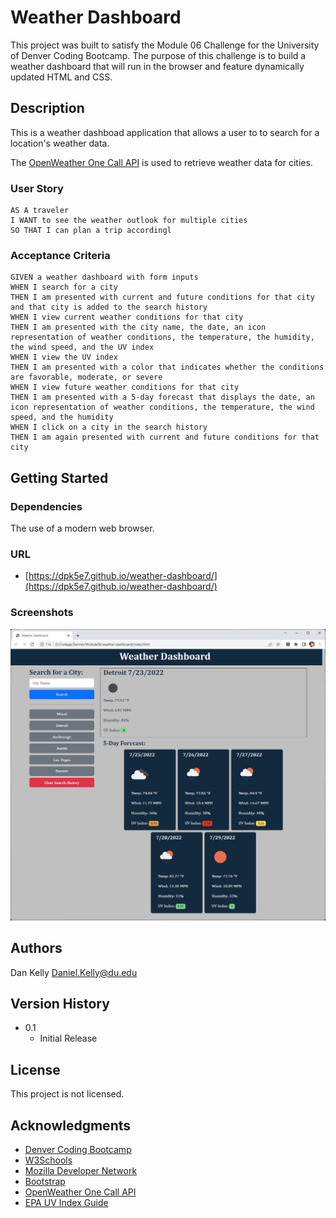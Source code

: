 # Weather Dashboard

This project was built to satisfy the Module 06 Challenge for the University of Denver Coding Bootcamp. The purpose of this challenge is to build a weather dashboard that will run in the browser and feature dynamically updated HTML and CSS.

## Description

This is a weather dashboad application that allows a user to to search for a location's weather data.

The [OpenWeather One Call API](https://openweathermap.org/api/one-call-api) is used to retrieve weather data for cities.

### User Story

```
AS A traveler
I WANT to see the weather outlook for multiple cities
SO THAT I can plan a trip accordingl
```

### Acceptance Criteria

```
GIVEN a weather dashboard with form inputs
WHEN I search for a city
THEN I am presented with current and future conditions for that city and that city is added to the search history
WHEN I view current weather conditions for that city
THEN I am presented with the city name, the date, an icon representation of weather conditions, the temperature, the humidity, the wind speed, and the UV index
WHEN I view the UV index
THEN I am presented with a color that indicates whether the conditions are favorable, moderate, or severe
WHEN I view future weather conditions for that city
THEN I am presented with a 5-day forecast that displays the date, an icon representation of weather conditions, the temperature, the wind speed, and the humidity
WHEN I click on a city in the search history
THEN I am again presented with current and future conditions for that city
```

## Getting Started

### Dependencies

The use of a modern web browser.

### URL

- [https://dpk5e7.github.io/weather-dashboard/](https://dpk5e7.github.io/weather-dashboard/)

### Screenshots

![Screenshot 1](./assets/Screenshots/screenshot1.jpg)

## Authors

Dan Kelly
Daniel.Kelly@du.edu

## Version History

- 0.1
  - Initial Release

## License

This project is not licensed.

## Acknowledgments

- [Denver Coding Bootcamp](https://bootcamp.du.edu/)
- [W3Schools](https://www.w3schools.com/)
- [Mozilla Developer Network](https://developer.mozilla.org/)
- [Bootstrap](https://getbootstrap.com/)
- [OpenWeather One Call API](https://openweathermap.org/api/one-call-api)
- [EPA UV Index Guide](https://www.epa.gov/sites/default/files/documents/uviguide.pdf)

